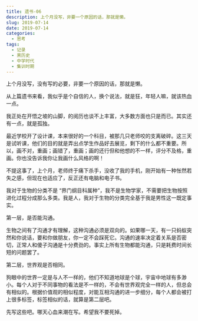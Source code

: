 ```yaml
---
title: 遗书-06
description: 上个月没写，非要一个原因的话，那就是懒。
slug: 2019-07-14
date: 2019-07-14
categories:
  - 思考
tags:
  - 记录
  - 黑历史
  - 中学时代
  - 集训时期
---
```


上个月没写，没有写的必要，非要一个原因的话，那就是懒。

从上篇遗书来看，我似乎是个自信的人，换个说法，就是狂，年轻人嘛，就该热血一点。

我正处在开悟之坡的山脚，的阅历也谈不上丰富，大多数方面也只是而已。其实还有一点，就是孤独。

最近学校开了设计课，本来很好的一个科目，被那几只老师咬的支离破碎。这三天是试听课，他们的目的就是弄出点学生作品好去展览，剩下的什么都不重要。所以，画不对，重画；画错了，重画；画的还行但和他想的不一样，评分不及格，重画。你也没告诉我你让我画什么风格的啊！

不提这事了，上个月，老师终于痛下杀手，没收了我的手机，刚开始有一种怅然若失之感，但现在也适应了，反正还有电脑和电子书。

我对于生物的分类不是 “界门纲目科属种”，我不是生物学家，不需要把生物按照进化过程分成那么多类。我是人，我对于生物的分类完全基于我是男性这一既定事实。

第一层，是否能沟通。

生物之间有了沟通才有理解，这种沟通必须是双向的。如果哪一天，有一只蚂蚁突然和你说话，要和你做朋友，你一定不会踩死它。沟通的速率决定着关系是否密切，正常人和傻子沟通是十分费劲的。事实上所有生物都能沟通，只是耗费时间长短的问题罢了。

第二层，世界观是否相同。

狗眼中的世界一定是与人不一样的，他们不知道地球是个球，宇宙中地球有多渺小。每个人对于不同事物的看法是不一样的，不会有世界观完全一样的人，但总会有相似的。根据价值观的相似程度，对能互相沟通的进一步细分，每个人都会被打上很多标签，标签相似的话，就算是第二层吧。

先写这些吧。哪天心血来潮在写。希望我不要死掉。
